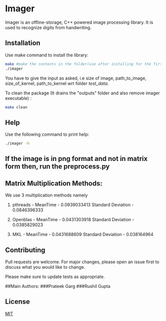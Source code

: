 # Imager

Imager is an offline-storage, C++ powered image processing library. It is used to recognize digits from handwriting.

## Installation

Use make command to install the library:
```bash
make #make the contents in the folder(use after installing for the first time)
./imager
```
You have to give the input as asked, i.e size of image, path_to_image, size_of_kernel, path_to_kernel wrt folder *test_data*.

To clean the package (It drains the "outputs" folder and also remove imager executable) :
```bash
make clean
```
## Help
Use the following command to print help:
```bash
./imager -h
```
## If the image is in png format and not in matrix form then, run the preprocess.py

## Matrix Multiplication Methods:
We use 3 multiplication methods namely 
1) pthreads - 	MeanTime - 0.0939033413
				Standard Deviation - 0.0846396333

2) Openblas - 	MeanTime - 0.0431303918
				Standard Deviation - 0.0385829023

3) MKL - 		MeanTime - 0.0431688609
				Standard Deviation - 0.038164964

## Contributing
Pull requests are welcome. For major changes, please open an issue first to discuss what you would like to change.

Please make sure to update tests as appropriate.

##Main Authors:
###Prateek Garg
###Rushil Gupta

## License
[MIT](https://choosealicense.com/licenses/mit/)
